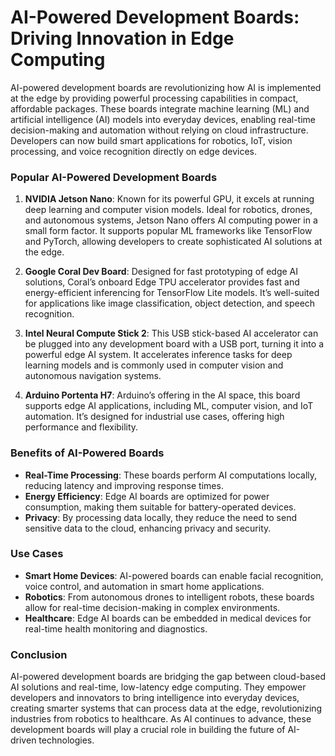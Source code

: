 # AI-Powered Development Boards: Driving Innovation in Edge Computing

AI-powered development boards are revolutionizing how AI is implemented at the edge by providing powerful processing capabilities in compact, affordable packages. These boards integrate machine learning (ML) and artificial intelligence (AI) models into everyday devices, enabling real-time decision-making and automation without relying on cloud infrastructure. Developers can now build smart applications for robotics, IoT, vision processing, and voice recognition directly on edge devices.

### Popular AI-Powered Development Boards
1. **NVIDIA Jetson Nano**: Known for its powerful GPU, it excels at running deep learning and computer vision models. Ideal for robotics, drones, and autonomous systems, Jetson Nano offers AI computing power in a small form factor. It supports popular ML frameworks like TensorFlow and PyTorch, allowing developers to create sophisticated AI solutions at the edge.
   
2. **Google Coral Dev Board**: Designed for fast prototyping of edge AI solutions, Coral’s onboard Edge TPU accelerator provides fast and energy-efficient inferencing for TensorFlow Lite models. It’s well-suited for applications like image classification, object detection, and speech recognition.

3. **Intel Neural Compute Stick 2**: This USB stick-based AI accelerator can be plugged into any development board with a USB port, turning it into a powerful edge AI system. It accelerates inference tasks for deep learning models and is commonly used in computer vision and autonomous navigation systems.

4. **Arduino Portenta H7**: Arduino’s offering in the AI space, this board supports edge AI applications, including ML, computer vision, and IoT automation. It’s designed for industrial use cases, offering high performance and flexibility.

### Benefits of AI-Powered Boards
- **Real-Time Processing**: These boards perform AI computations locally, reducing latency and improving response times.
- **Energy Efficiency**: Edge AI boards are optimized for power consumption, making them suitable for battery-operated devices.
- **Privacy**: By processing data locally, they reduce the need to send sensitive data to the cloud, enhancing privacy and security.
  
### Use Cases
- **Smart Home Devices**: AI-powered boards can enable facial recognition, voice control, and automation in smart home applications.
- **Robotics**: From autonomous drones to intelligent robots, these boards allow for real-time decision-making in complex environments.
- **Healthcare**: Edge AI boards can be embedded in medical devices for real-time health monitoring and diagnostics.

### Conclusion
AI-powered development boards are bridging the gap between cloud-based AI solutions and real-time, low-latency edge computing. They empower developers and innovators to bring intelligence into everyday devices, creating smarter systems that can process data at the edge, revolutionizing industries from robotics to healthcare. As AI continues to advance, these development boards will play a crucial role in building the future of AI-driven technologies.
